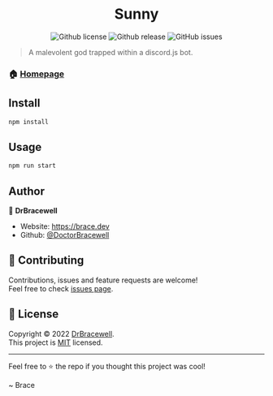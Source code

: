 <div align="center">
  <h1 align="center">Sunny</h1>
  <p>
    <img alt="Github license" src="https://img.shields.io/github/license/DoctorBracewell/sunny?style=for-the-badge">
    <img alt="Github release" src="https://img.shields.io/github/v/release/DoctorBracewell/sunny?style=for-the-badge" />
    <img alt="GitHub issues" src="https://img.shields.io/github/issues/DoctorBracewell/sunny?style=for-the-badge">
  </p>
</div>

> A malevolent god trapped within a discord.js bot.

### 🏠 [Homepage](https://github.com/DoctorBracewell/sunny#readme)

## Install

```sh
npm install
```

## Usage

```sh
npm run start
```

## Author

👤 **DrBracewell**

* Website: https://brace.dev
* Github: [@DoctorBracewell](https://github.com/DoctorBracewell)

## 🤝 Contributing

Contributions, issues and feature requests are welcome!<br />Feel free to check [issues page](https://github.com/DoctorBracewell/sunny/issues). 

## 📝 License

Copyright © 2022 [DrBracewell](https://github.com/DoctorBracewell).<br />
This project is [MIT](https://github.com/DoctorBracewell/sunny/blob/master/LICENSE) licensed.

---

Feel free to ⭐️ the repo if you thought this project was cool!

~ Brace
